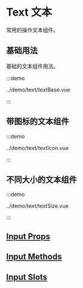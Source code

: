 # Text 文本

常用的操作文本组件。

## 基础用法

基础的文本组件用法。

:::demo

../demo/text/textBase.vue

:::

## 带图标的文本组件

:::demo

../demo/text/textIcon.vue

:::

## 不同大小的文本组件

:::demo

../demo/text/textSize.vue

:::

## [Input Props](../api/interfaces/Input.InputProps.md)

## [Input Methods](../api/interfaces/Input.InputExpose.md)

## [Input Slots](../api/modules/Input.InputSlots.md)

